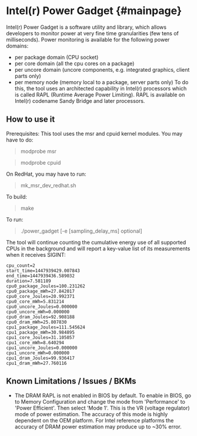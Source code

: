 Intel(r) Power Gadget    {#mainpage}
=======================

Intel(r) Power Gadget is a software utility and library, which allows developers
to monitor power at very fine time granularities (few tens of milliseconds).
Power monitoring is available for the following power domains:
- per package domain (CPU socket)
- per core domain (all the cpu cores on a package)
- per uncore domain (uncore components, e.g. integrated graphics, client parts
  only)
- per memory node (memory local to a package, server parts only)
To do this, the tool uses an architected capability in
Intel(r) processors which is called RAPL (Runtime Average Power Limiting).
RAPL is available on Intel(r) codename Sandy Bridge and later processors.


How to use it
-----------------------------------

Prerequisites:
This tool uses the msr and cpuid kernel modules. You may have to do:
> modprobe msr

> modprobe cpuid

On RedHat, you may have to run:
> mk_msr_dev_redhat.sh

To build:
> make

To run:
> ./power_gadget [-e [sampling_delay_ms] optional]

The tool will continue counting the cumulative energy use of all supported CPUs
in the background and will report a key-value list of its measurements when it
receives SIGINT:

```
cpu_count=2
start_time=1447939429.007843
end_time=1447939436.589032
duration=7.581189
cpu0_package_Joules=100.231262
cpu0_package_mWh=27.842017
cpu0_core_Joules=20.992371
cpu0_core_mWh=5.831214
cpu0_uncore_Joules=0.000000
cpu0_uncore_mWh=0.000000
cpu0_dram_Joules=92.908188
cpu0_dram_mWh=25.807830
cpu1_package_Joules=111.545624
cpu1_package_mWh=30.984895
cpu1_core_Joules=31.105057
cpu1_core_mWh=8.640294
cpu1_uncore_Joules=0.000000
cpu1_uncore_mWh=0.000000
cpu1_dram_Joules=99.936417
cpu1_dram_mWh=27.760116
```


Known Limitations / Issues / BKMs
-----------------------------------

- The DRAM RAPL is not enabled in BIOS by default.
To enable in BIOS, go to Memory Configuration and change the mode from
'Performance' to 'Power Efficient'. Then select 'Mode 1'. This is the
VR (voltage regulator) mode of power estimation. The accuracy of this mode
is highly dependent on the OEM platform. For Intel reference platforms the
accuracy of DRAM power estimation may produce up to ~30% error.

